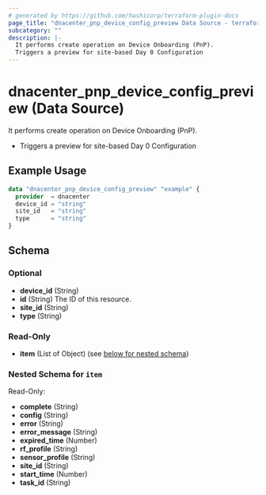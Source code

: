 ```yaml
---
# generated by https://github.com/hashicorp/terraform-plugin-docs
page_title: "dnacenter_pnp_device_config_preview Data Source - terraform-provider-dnacenter"
subcategory: ""
description: |-
  It performs create operation on Device Onboarding (PnP).
  Triggers a preview for site-based Day 0 Configuration
---
```


# dnacenter_pnp_device_config_preview (Data Source)

It performs create operation on Device Onboarding (PnP).

- Triggers a preview for site-based Day 0 Configuration

## Example Usage

```terraform
data "dnacenter_pnp_device_config_preview" "example" {
  provider  = dnacenter
  device_id = "string"
  site_id   = "string"
  type      = "string"
}
```

<!-- schema generated by tfplugindocs -->
## Schema

### Optional

- **device_id** (String)
- **id** (String) The ID of this resource.
- **site_id** (String)
- **type** (String)

### Read-Only

- **item** (List of Object) (see [below for nested schema](#nestedatt--item))

<a id="nestedatt--item"></a>
### Nested Schema for `item`

Read-Only:

- **complete** (String)
- **config** (String)
- **error** (String)
- **error_message** (String)
- **expired_time** (Number)
- **rf_profile** (String)
- **sensor_profile** (String)
- **site_id** (String)
- **start_time** (Number)
- **task_id** (String)


